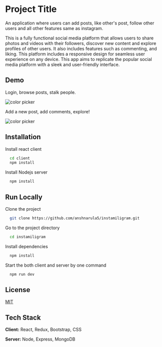 
# Project Title

An application where users can add posts, like other's post, follow other users and all other features same as instagram.

This is a fully functional social media platform that allows users to share photos and videos with their followers, discover new content and explore profiles of other users. It also includes features such as commenting, and liking. This platform includes a responsive design for seamless user experience on any device. This app aims to replicate the popular social media platform with a sleek and user-friendly interface.


## Demo

Login, browse posts, stalk people.

![color picker](https://media.giphy.com/media/v1.Y2lkPTc5MGI3NjExM2Vub2Z5ZTdhMmlmM2t2d3R4bDJuYnk4OG5lN3F0eG1jbXU4bGp3OSZlcD12MV9pbnRlcm5hbF9naWZfYnlfaWQmY3Q9Zw/RB4BF1MmyPCgdQfmPR/giphy.gif)

Add a new post, add comments, explore!

![color picker](https://media.giphy.com/media/v1.Y2lkPTc5MGI3NjExbHNjMHltenM2NWltbnd2MGR6ZzViaHE3YnM1Z2hydmF6dTcwdmd1eSZlcD12MV9pbnRlcm5hbF9naWZfYnlfaWQmY3Q9Zw/e6tQ4a2Ov5kMDSYzbd/giphy.gif)


## Installation

Install react client

```bash
  cd client
  npm install 
```

Install Nodejs server

```bash
  npm install 
```
    
## Run Locally

Clone the project

```bash
  git clone https://github.com/anshnarula5/instamiligram.git
```

Go to the project directory

```bash
  cd instamiligram
```

Install dependencies

```bash
  npm install
```

Start the both client and server by one command

```bash
  npm run dev
```


## License

[MIT](https://choosealicense.com/licenses/mit/)


## Tech Stack

**Client:** React, Redux, Bootstrap, CSS

**Server:** Node, Express, MongoDB


